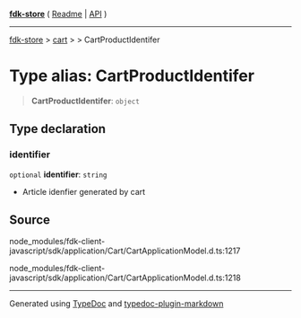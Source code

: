 [**fdk-store**](../../../README.md) ( [Readme](../../../README.md) \| [API](../../../API.md) )

---

[fdk-store](../../../API.md) > [cart](../../README.md) > [<internal>](../README.md) > CartProductIdentifer

# Type alias: CartProductIdentifer

> **CartProductIdentifer**: `object`

## Type declaration

### identifier

`optional` **identifier**: `string`

- Article idenfier generated by cart

## Source

node_modules/fdk-client-javascript/sdk/application/Cart/CartApplicationModel.d.ts:1217

node_modules/fdk-client-javascript/sdk/application/Cart/CartApplicationModel.d.ts:1218

---

Generated using [TypeDoc](https://typedoc.org/) and [typedoc-plugin-markdown](https://www.npmjs.com/package/typedoc-plugin-markdown)
